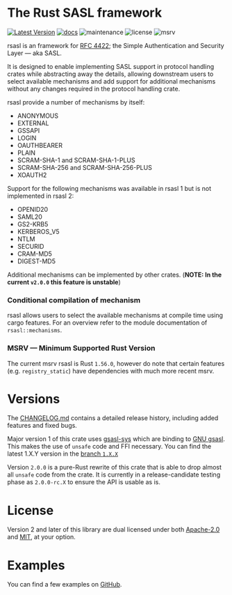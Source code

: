 # The Rust SASL framework

[![Latest Version]][crates.io]
[![docs]][docs.rs]
![maintenance]
![license]
![msrv]

rsasl is an framework for [RFC 4422](https://tools.ietf.org/html/rfc4422); the Simple Authentication and Security 
Layer — aka SASL.

It is designed to enable implementing SASL support in protocol handling crates while abstracting away the details, 
allowing downstream users to select available mechanisms and add support for additional mechanisms without any 
changes required in the protocol handling crate.

rsasl provide a number of mechanisms by itself: 

- ANONYMOUS
- EXTERNAL
- GSSAPI
- LOGIN
- OAUTHBEARER
- PLAIN
- SCRAM-SHA-1 and SCRAM-SHA-1-PLUS
- SCRAM-SHA-256 and SCRAM-SHA-256-PLUS
- XOAUTH2

Support for the following mechanisms was available in rsasl 1 but is not implemented in rsasl 2:

- OPENID20
- SAML20
- GS2-KRB5
- KERBEROS_V5
- NTLM
- SECURID
- CRAM-MD5
- DIGEST-MD5

Additional mechanisms can be implemented by other crates. (**NOTE: In the current `v2.0.0` this feature is unstable**)

### Conditional compilation of mechanism

rsasl allows users to select the available mechanisms at compile time using cargo features.
For an overview refer to the module documentation of `rsasl::mechanisms`.


### MSRV — Minimum Supported Rust Version

The current msrv rsasl is Rust `1.56.0`, however do note that certain features (e.g. `registry_static`) have
dependencies with much more recent msrv.

# Versions

The [CHANGELOG.md](CHANGELOG.md) contains a detailed release history, including added features and fixed bugs.

Major version 1 of this crate uses [gsasl-sys](https://crates.io/crates/gsasl-sys) which are binding
to [GNU gsasl](https://www.gnu.org/software/gsasl). This makes the use of `unsafe` code and FFI necessary.
You can find the latest 1.X.Y version in the [branch `1.X.X`](https://github.com/dequbed/rsasl/tree/1.X.X)

Version `2.0.0` is a pure-Rust rewrite of this crate that is able to drop almost all `unsafe` code from the crate. 
It is currently in a release-candidate testing phase as `2.0.0-rc.X` to ensure the API is usable as is. 

# License

Version 2 and later of this library are dual licensed under both [Apache-2.0](LICENSE.APACHE-2.0) and 
[MIT](LICENSE.MIT), at your option.

# Examples

You can find a few examples on [GitHub](https://github.com/dequbed/rsasl/tree/main/examples).

[Latest Version]: https://img.shields.io/crates/v/rsasl.svg
[crates.io]: https://crates.io/crates/rsasl
[docs]: https://docs.rs/rsasl/badge.svg
[docs.rs]: https://docs.rs/rsasl/
[maintenance]: https://img.shields.io/badge/maintenance-actively%20developed-green.svg
[license]: https://img.shields.io/crates/l/rsasl
[msrv]: https://img.shields.io/badge/rust%20msrv-1.61.0-blueviolet
